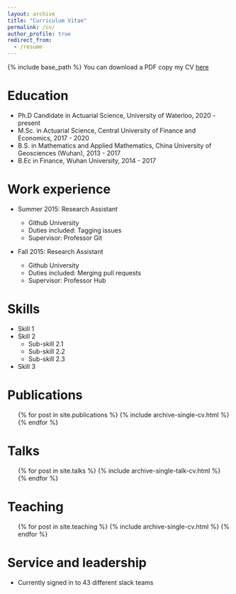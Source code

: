 ```yaml
---
layout: archive
title: "Curriculum Vitae"
permalink: /cv/
author_profile: true
redirect_from:
  - /resume
---
```


{% include base_path %}
You can download a PDF copy my CV [here](http://zhanyij.github.io/files/Zhanyi_Jiao_CV.pdf)

Education
======
* Ph.D Candidate in Actuarial Science, University of Waterloo, 2020 - present
* M.Sc. in Actuarial Science, Central University of Finance and Economics, 2017 - 2020
* B.S. in Mathematics and Applied Mathematics, China University of Geosciences (Wuhan), 2013 - 2017
* B.Ec in Finance, Wuhan University, 2014 - 2017

Work experience
======
* Summer 2015: Research Assistant
  * Github University
  * Duties included: Tagging issues
  * Supervisor: Professor Git

* Fall 2015: Research Assistant
  * Github University
  * Duties included: Merging pull requests
  * Supervisor: Professor Hub
  
Skills
======
* Skill 1
* Skill 2
  * Sub-skill 2.1
  * Sub-skill 2.2
  * Sub-skill 2.3
* Skill 3

Publications
======
  <ul>{% for post in site.publications %}
    {% include archive-single-cv.html %}
  {% endfor %}</ul>
  
Talks
======
  <ul>{% for post in site.talks %}
    {% include archive-single-talk-cv.html %}
  {% endfor %}</ul>
  
Teaching
======
  <ul>{% for post in site.teaching %}
    {% include archive-single-cv.html %}
  {% endfor %}</ul>
  
Service and leadership
======
* Currently signed in to 43 different slack teams
